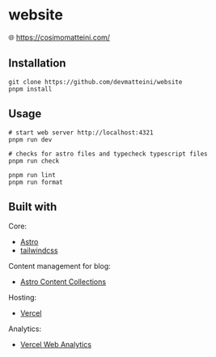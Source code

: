 # website

:globe_with_meridians: https://cosimomatteini.com/

## Installation

```shell
git clone https://github.com/devmatteini/website
pnpm install
```

## Usage

```shell
# start web server http://localhost:4321
pnpm run dev

# checks for astro files and typecheck typescript files
pnpm run check

pnpm run lint
pnpm run format
```

## Built with

Core:

- [Astro](https://astro.build/)
- [tailwindcss](https://tailwindcss.com/)

Content management for blog:

- [Astro Content Collections](https://docs.astro.build/en/guides/content-collections/)

Hosting:

- [Vercel](https://vercel.com/)

Analytics:

- [Vercel Web Analytics](https://vercel.com/docs/analytics)
